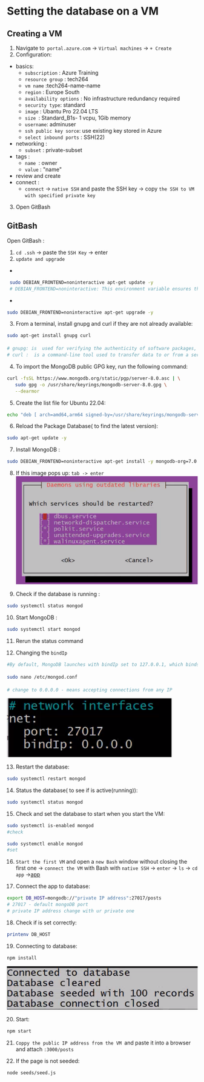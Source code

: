 # Setting the database on a VM

## Creating a VM
1. Navigate to` portal.azure.com` -> `Virtual machines` -> `+ Create`
2. Configuration:
- basics:
  - `subscription` : Azure Training
  - `resource group` : tech264
  - `vm name` :tech264-name-name
  - `region` : Europe South
  - `availability options` : No infrastructure redundancy required
  - `security type`: standard 
  - `image` : Ubantu Pro 22.04 LTS
  - `size `: Standard_B1s- 1 vcpu, 1Gib memory
  - `username`: adminuser
  - `ssh public key sorce`: use existing key stored in Azure
  - `select inbound ports` : SSH(22)
- networking : 
  - `subset` : private-subset
- tags :
  - `name `: owner
  - `value` : "name"
- review and create
- connect : 
  - `connect` -> `native SSH` and paste the SSH key -> copy `the SSH to VM with specified private key `

3. Open GitBash 

## GitBash

Open GitBash :

1. `cd .ssh` -> paste the `SSH Key` -> enter
2. `update and upgrade `
-
```bash
 sudo DEBIAN_FRONTEND=noninteractive apt-get update -y
 # DEBIAN_FRONTEND=noninteractive: This environment variable ensures that the command runs in a non-interactive mode, meaning it won't prompt the user for any input during execution. 
```
- 
```bash
sudo DEBIAN_FRONTEND=noninteractive apt-get upgrade -y
```
3.  From a terminal, install gnupg and curl if they are not already available:
```bash
sudo apt-get install gnupg curl

# gnupg: is  used for verifying the authenticity of software packages, signing code, and securing emails using encryption
# curl :  is a command-line tool used to transfer data to or from a server using various protocols such as HTTP, HTTPS, FTP
```

4. To import the MongoDB public GPG key, run the following command:
```bash
curl -fsSL https://www.mongodb.org/static/pgp/server-8.0.asc | \
   sudo gpg -o /usr/share/keyrings/mongodb-server-8.0.gpg \
   --dearmor
```
5. Create the list file for Ubuntu 22.04:
```bash
echo "deb [ arch=amd64,arm64 signed-by=/usr/share/keyrings/mongodb-server-7.0.gpg ] https://repo.mongodb.org/apt/ubuntu jammy/mongodb-org/7.0 multiverse" | sudo tee /etc/apt/sources.list.d/mongodb-org-7.0.list
```
6. Reload the Package Database( to find the latest version):
```bash
sudo apt-get update -y
```

7. Install MongoDB :
```bash
sudo DEBIAN_FRONTEND=noninteractive apt-get install -y mongodb-org=7.0.6 mongodb-org-database=7.0.6 mongodb-org-server=7.0.6 mongodb-mongosh=2.1.5 mongodb-org-mongos=7.0.6 mongodb-org-tools=7.0.6
```

8. If this image pops up: `tab -> enter`
![user prompt](mongodb.png)

9. Check if the database is running :
```bash
sudo systemctl status mongod
```

10. Start MongoDB :
```bash
sudo systemctl start mongod
```

11. Rerun the status command

12. Changing the `bindIp` 
```bash
#By default, MongoDB launches with bindIp set to 127.0.0.1, which binds to the localhost network interface. This means that the mongod can only accept connections from clients that are running on the same machine.

sudo nano /etc/mongod.conf

# change to 0.0.0.0 - means accepting connections from any IP
```
![bindIp](bindIp.png)

13. Restart the database:
```bash
sudo systemctl restart mongod
```

14. Status the database( to see if is active(running)):
```bash
sudo systemctl status mongod
```
15. Check and set the database to start when you start the VM:
```bash
sudo systemctl is-enabled mongod
#check
```
```bash
sudo systemctl enable mongod
#set
```
16.  `Start the first VM` and open a `new Bash` window without closing the first one  -> `connect the VM` with Bash with `native SSH` -> `enter` -> `ls` -> `cd app` ->[app](app.png) 

17.  Connect the app to database:
```bash
export DB_HOST=mongodb://"private IP address":27017/posts
# 27017 - default mongoDB port
# private IP address change with ur private one
```

18. Check if is set correctly:
```bash
printenv DB_HOST
```

19. Connecting to database:
```bash
npm install
```
![database_succesfully](database_succesfully.png)

20. Start:
```bash
npm start
```
21. `Coppy the public IP address from the VM `and paste it into a browser and attach `:3000/posts `

22. If the page is not seeded:
```bash
node seeds/seed.js
```